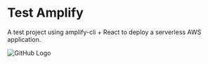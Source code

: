 # Test Amplify

A test project using amplify-cli + React to deploy a serverless AWS application.

![GitHub Logo](https://i.imgur.com/J54VmSF.png)

